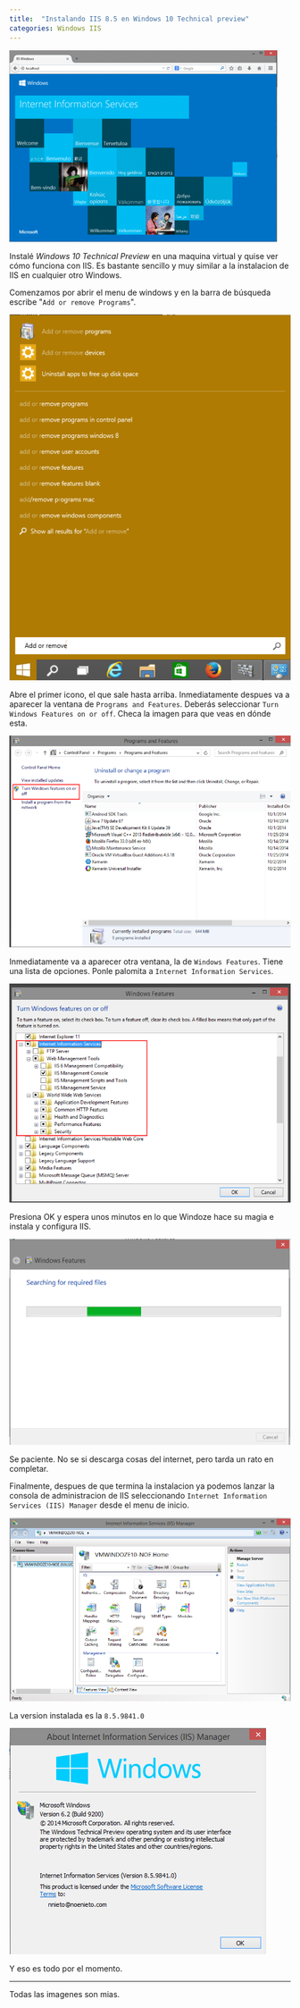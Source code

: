 ```yaml
---
title:  "Instalando IIS 8.5 en Windows 10 Technical preview"
categories: Windows IIS
---
```


![Página de bienvenida de IIS 8.5](/media/Screenshot_from_2015_01_16_17_47_30.png)

Instalé *Windows 10 Technical Preview* en una maquina virtual y quise ver
cómo funciona con IIS. Es bastante sencillo y muy similar a la instalacion de
IIS en cualquier otro Windows.

Comenzamos por abrir el menu de windows y en la barra de búsqueda escribe "`Add
or remove Programs`".

![Add or remove Programs](/media/Screenshot_from_2015_01_16_17_15_34.png)

Abre el primer icono, el que sale hasta arriba. Inmediatamente despues va a
aparecer la ventana de `Programs and Features`. Deberás seleccionar `Turn Windows
Features on or off`. Checa la imagen para que veas en dónde esta.

![Ventana `Program and Features`; Pícale en Turn Windows features on or off.](/media/Screenshot_from_2015_01_16_17_16_05.png)

Inmediatamente va a aparecer otra ventana, la de `Windows Features`. Tiene una
lista de opciones. Ponle palomita a `Internet Information Services`.

![Habilita IIS. Pícale en la cajita de `Internet Information Services`.](/media/Screenshot_from_2015_01_16_17_14_13.png)

Presiona OK y espera unos minutos en lo que Windoze hace su magia e instala y
configura IIS.

![Proceso de instalacion de IIS](/media/Screenshot_from_2015_01_16_17_14_29.png)

Se paciente. No se si descarga cosas del internet, pero tarda un rato en
completar.

Finalmente, despues de que termina la instalacion ya podemos lanzar la consola
de administracion de IIS seleccionando `Internet Information Services (IIS)
Manager` desde el menu de inicio.

![Consola de admin de IIS](/media/Screenshot_from_2015_01_16_17_17_44_1.png)

La version instalada es la `8.5.9841.0`

![Esta es la version reportada en mi IIS](/media/Screenshot_from_2015_01_16_17_49_59.png)

Y eso es todo por el momento.

---
Todas las imagenes son mias.